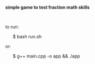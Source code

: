 <p><b>simple game to test fraction math skills</b></p>
<br>

<p>to run:</p>
<ul>$ bash run.sh</ul>
<p>or:</p>
<ul>$ g++ main.cpp -o app && ./app</ul>
